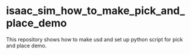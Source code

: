 # isaac_sim_how_to_make_pick_and_place_demo
This repository shows how to make usd and set up python script for pick and place demo.
